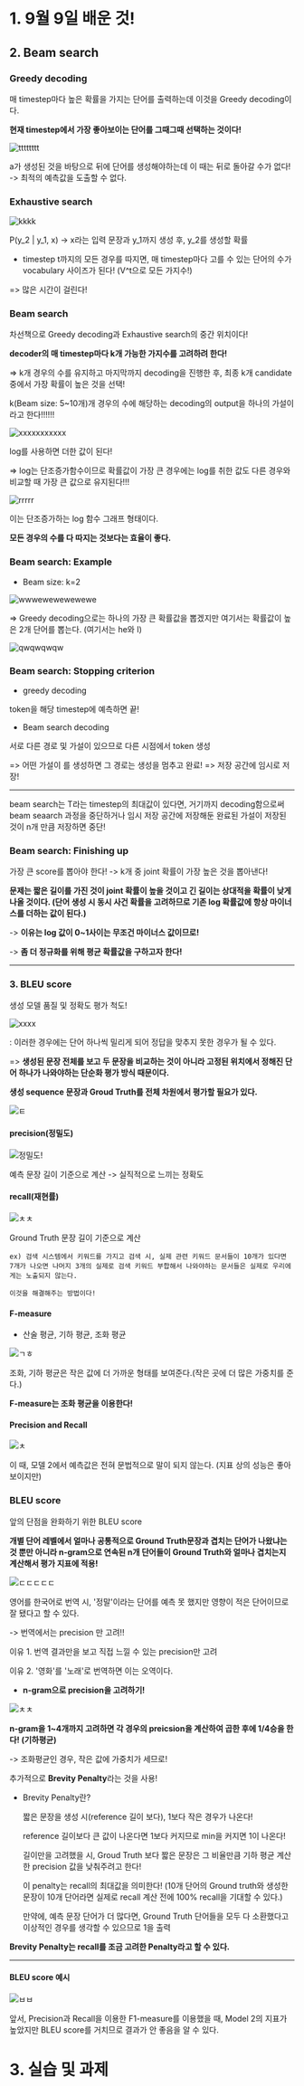 # 1. 9월 9일 배운 것!

## 2. Beam search

### Greedy decoding

매 timestep마다 높은 확률을 가지는 단어를 출력하는데 이것을 Greedy decoding이다.

**현재 timestep에서 가장 좋아보이는 단어를 그때그때 선택하는 것이다!**

![tttttttt](https://user-images.githubusercontent.com/59636424/132607916-19ee4287-3110-4200-bac2-962b3e988f51.PNG)

a가 생성된 것을 바탕으로 뒤에 단어를 생성해야하는데 이 때는 뒤로 돌아갈 수가 없다! -> 최적의 예측값을 도출할 수 없다.

### Exhaustive search

![kkkk](https://user-images.githubusercontent.com/59636424/132608169-165d56da-771b-476e-b1b2-291436a8a7bd.PNG)

P(y_2 | y_1, x) -> x라는 입력 문장과 y_1까지 생성 후, y_2를 생성할 확률

* timestep t까지의 모든 경우를 따지면, 매 timestep마다 고를 수 있는 단어의 수가 vocabulary 사이즈가 된다! (V^t으로 모든 가지수!)

=> 많은 시간이 걸린다!

### Beam search

차선책으로 Greedy decoding과 Exhaustive search의 중간 위치이다!

**decoder의 매 timestep마다 k개 가능한 가지수를 고려하려 한다!**

=> k개 경우의 수를 유지하고 마지막까지 decoding을 진행한 후, 최종 k개 candidate 중에서 가장 확률이 높은 것을 선택!

k(Beam size: 5~10개)개 경우의 수에 해당하는 decoding의 output을 하나의 가설이라고 한다!!!!!!

![xxxxxxxxxxx](https://user-images.githubusercontent.com/59636424/132609877-53198dab-4112-4380-88f3-436bfa628792.PNG)

log를 사용하면 더한 값이 된다!

=> log는 단조증가함수이므로 확률값이 가장 큰 경우에는 log를 취한 값도 다른 경우와 비교할 때 가장 큰 값으로 유지된다!!!

![rrrrr](https://user-images.githubusercontent.com/59636424/132611294-3ab726dd-0ef9-430d-8715-5ad2ef89358d.PNG)

이는 단조증가하는 log 함수 그래프 형태이다.

**모든 경우의 수를 다 따지는 것보다는 효율이 좋다.**

### Beam search: Example

* Beam size: k=2

![wwwewewewewewe](https://user-images.githubusercontent.com/59636424/132610781-5f17dfb0-23b5-4fd8-9719-2672c381598c.PNG)

=> Greedy decoding으로는 하나의 가장 큰 확률값을 뽑겠지만 여기서는 확률값이 높은 2개 단어를 뽑는다. (여기서는 he와 I)

![qwqwqwqw](https://user-images.githubusercontent.com/59636424/132611583-1cde56f8-6ebd-4567-ba99-633cf1e3526f.PNG)

### Beam search: Stopping criterion

* greedy decoding

<END> token을 해당 timestep에 예측하면 끝!
  
* Beam search decoding
  
서로 다른 경로 및 가설이 있으므로 다른 시점에서 <END> token 생성
  
=> 어떤 가설이 <END>를 생성하면 그 경로는 생성을 멈추고 완료! => 저장 공간에 임시로 저장!

---

beam search는 T라는 timestep의 최대값이 있다면, 거기까지 decoding함으로써 beam seaarch 과정을 중단하거나 임시 저장 공간에 저장해둔 완료된 가설이 저장된 것이 n개 만큼 저장하면 중단!
  
### Beam search: Finishing up
  
가장 큰 score를 뽑아야 한다! -> k개 중 joint 확률이 가장 높은 것을 뽑아낸다!

**문제는 짧은 길이를 가진 것이 joint 확률이 높을 것이고 긴 길이는 상대적을 확률이 낮게 나올 것이다. (단어 생성 시 동시 사건 확률을 고려하므로 기존 log 확률값에 항상 마이너스를 더하는 값이 된다.)**
  
-> **이유는 log 값이 0~1사이는 무조건 마이너스 값이므로!**
  
-> **좀 더 정규화를 위해 평균 확률값을 구하고자 한다!**

---
  
### 3. BLEU score
  
생성 모델 품질 및 정확도 평가 척도!

![xxxx](https://user-images.githubusercontent.com/59636424/132613689-5b203176-5f7a-4a8c-b27d-6cf72a6e90ba.PNG)

: 이러한 경우에는 단어 하나씩 밀리게 되어 정답을 맞추지 못한 경우가 될 수 있다.
  
=> **생성된 문장 전체를 보고 두 문장을 비교하는 것이 아니라 고정된 위치에서 정해진 단어 하나가 나와야하는 단순화 평가 방식 때문이다.**
  
**생성 sequence 문장과 Groud Truth를 전체 차원에서 평가할 필요가 있다.**

![ㅌ](https://user-images.githubusercontent.com/59636424/132614185-eec77dc9-c4a4-42b6-9117-c99ff470e5ea.PNG)

#### precision(정밀도)

![정밀도!](https://user-images.githubusercontent.com/59636424/132614063-5586d4ec-ee25-4312-832f-361515922180.PNG)

예측 문장 길이 기준으로 계산 -> 실직적으로 느끼는 정확도
  
#### recall(재현률)
  
![ㅊㅊ](https://user-images.githubusercontent.com/59636424/132614069-f65cfa6e-c443-48d5-9910-a924ba627f97.PNG)

Ground Truth 문장 길이 기준으로 계산
  
    ex) 검색 시스템에서 키워드를 가지고 검색 시, 실제 관련 키워드 문서들이 10개가 있다면 7개가 나오면 나머지 3개의 실제로 검색 키워드 부합해서 나와야하는 문서들은 실제로 우리에게는 노출되지 않는다.
  
    이것을 해결해주는 방법이다!

#### F-measure
  
* 산술 평균, 기하 평균, 조화 평균
  
![ㄱㅎ](https://user-images.githubusercontent.com/59636424/132614842-5867c9f8-738f-45fd-a409-e2ed832c1b21.PNG)

조화, 기하 평균은 작은 값에 더 가까운 형태를 보여준다.(작은 곳에 더 많은 가중치를 준다.)
  
**F-measure는 조화 평균을 이용한다!**
  
#### Precision and Recall
  
![ㅊ](https://user-images.githubusercontent.com/59636424/132615278-ffaef084-59cc-492e-9c81-c223bd097774.PNG)

이 때, 모델 2에서 예측값은 전혀 문법적으로 말이 되지 않는다. (지표 상의 성능은 좋아보이지만)

### BLEU score
  
앞의 단점을 완화하기 위한 BLEU score

**개별 단어 레벨에서 얼마나 공통적으로 Ground Truth문장과 겹치는 단어가 나왔냐는 것 뿐만 아니라 n-gram으로 연속된 n개 단어들이 Ground Truth와 얼마나 겹치는지 계산해서 평가 지표에 적용!**

![ㄷㄷㄷㄷㄷ](https://user-images.githubusercontent.com/59636424/132616145-3c543752-e980-4350-8cd9-fdb7d8f6d138.PNG)

영어를 한국어로 번역 시, '정말'이라는 단어를 예측 못 했지만 영향이 적은 단어이므로 잘 됐다고 할 수 있다.

-> 번역에서는 precision 만 고려!!
  
  이유 1.  번역 결과만을 보고 직접 느낄 수 있는 precision만 고려
  
  이유 2.  '영화'를 '노래'로 번역하면 이는 오역이다.
  
* **n-gram으로 precision을 고려하기!**
  
![ㅊㅊ](https://user-images.githubusercontent.com/59636424/132617064-34510151-bdf7-451e-bd12-0a0c152e5db6.PNG)
  
**n-gram을 1~4개까지 고려하면 각 경우의 preicsion을 계산하여 곱한 후에 1/4승을 한다! (기하평균)**
  
-> 조화평균인 경우, 작은 값에 가중치가 세므로!
  
추가적으로 **Brevity Penalty**라는 것을 사용! 

* Brevity Penalty란?
  
    짧은 문장을 생성 시(reference 길이 보다), 1보다 작은 경우가 나온다!
  
    reference 길이보다 큰 값이 나온다면 1보다 커지므로 min을 커지면 1이 나온다!
  
    길이만을 고려했을 시, Groud Truth 보다 짧은 문장은 그 비율만큼 기하 평균 계산한 precision 값을 낮춰주려고 한다!
  
    이 penalty는 recall의 최대값을 의미한다! (10개 단어의 Ground truth와 생성한 문장이 10개 단어라면 실제로 recall 계산 전에 100% recall을 기대할 수 있다.)
  
    만약에, 예측 문장 단어가 더 많다면, Ground Truth 단어들을 모두 다 소환했다고 이상적인 경우를 생각할 수 있으므로 1을 출력

**Brevity Penalty는 recall를 조금 고려한 Penalty라고 할 수 있다.**
  
---
  
#### BLEU score 예시

![ㅂㅂ](https://user-images.githubusercontent.com/59636424/132618696-032b9ecd-3d4d-400d-8992-3fd1dae13dc4.PNG)

앞서, Precision과 Recall을 이용한 F1-measure를 이용했을 때, Model 2의 지표가 높았지만 BLEU score를 거치므로 결과가 안 좋음을 알 수 있다.

  
# 3. 실습 및 과제
  



